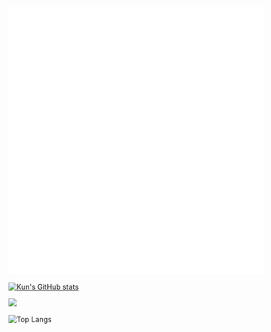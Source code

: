 ![Metrics](https://github.com/kom0055/kom0055/blob/master/assets/github-metrics.svg)


[![Kun's GitHub stats](https://github-readme-stats.vercel.app/api?username=kom0055)](https://github.com/anuraghazra/github-readme-stats)


![](https://raw.githubusercontent.com/kom0055/kom0055/main/assets/github-contribution-grid-snake.svg)


![Top Langs](https://github-readme-stats.vercel.app/api/top-langs/?username=kom0055&layout=compact)